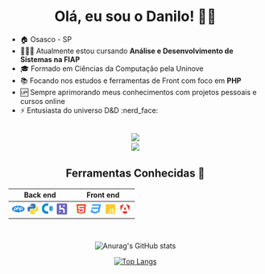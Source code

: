 

<!--<img src="https://imgur.com/KZvmGQx.jpg" height=350 width=350 align="right"> -->
<!-- <img src = "https://i.pinimg.com/originals/35/df/e2/35dfe2690df1f3da44f06be0f6e8de7e.gif" align="right" height=100 width=90>  -->
<!-- <img src="https://i.pinimg.com/originals/06/60/ef/0660efe82fa3da42ed56eef013171835.gif" align="right" height=350 width=300 border="white"> -->

<h1 align="center">Olá, eu sou o Danilo! 🖖🏽</h1>

<!-- - :cancer: / SÍMBOLO DO SIGNO -->
<ul>
  <li> 🏠 Osasco - SP
  <li> 👨🏽‍💻 Atualmente estou cursando <b>Análise e Desenvolvimento de Sistemas na FIAP</b>
  <li> 🎓 Formado em Ciências da Computação pela Uninove
  <li> 📚 Focando nos estudos e ferramentas de Front com foco em <b>PHP</b>
  <li> 🆙 Sempre aprimorando meus conhecimentos com projetos pessoais e cursos online
  <li> ⚡ Entusiasta do universo D&D :nerd_face:
</ul>
<!-- <li>🤝 Procuro ampliar meu network com colegas que compartilhem conhecimentos JAVA, Python, e Frameworks Spring e/ou Django -->

<br>

<!-- MIDIAS SOCIAIS -->
<div align="center" style="display: inline_block">
  
  <a href="https://www.linkedin.com/in/danilo-silva-77204312b/" target="_blank">
    <img src="https://img.shields.io/badge/LinkedIn-0077B5?style=for-the-badge&logo=linkedin&logoColor=white" width = "108">
  </a>
  <br>
  <a href="https://www.instagram.com/danilo.ssilva2/?next=%2F" target="_blank">
    <img src="https://img.shields.io/badge/Instagram-E4405F?style=for-the-badge&logo=instagram&logoColor=white" width = "145">
  </a>
</div>

<!-- TABELA -->
<div align="center">  
  
  ## Ferramentas Conhecidas 🎯
  Back end | Front end
  -------- | -------- 
  <img src="https://raw.githubusercontent.com/PKief/vscode-material-icon-theme/main/icons/php.svg" alt="php" width="25" height="25" /> <img src="https://raw.githubusercontent.com/PKief/vscode-material-icon-theme/main/icons/python.svg" alt="python" width="25" height="25" /> <!-- <img src="https://raw.githubusercontent.com/PKief/vscode-material-icon-theme/main/icons/java.svg" alt="java" width="25" height="25" />--> <img src="https://raw.githubusercontent.com/PKief/vscode-material-icon-theme/main/icons/csharp.svg" alt="csharp" width="25" height="25" /> <img src="https://raw.githubusercontent.com/PKief/vscode-material-icon-theme/main/icons/heroku.svg" alt="heroku" width="25" height="25" /> | <img src="https://raw.githubusercontent.com/PKief/vscode-material-icon-theme/main/icons/html.svg" alt="react" width="25" height="25" /> <img src="https://raw.githubusercontent.com/PKief/vscode-material-icon-theme/main/icons/css.svg" alt="css" width="25" height="25" /> <img src="https://raw.githubusercontent.com/PKief/vscode-material-icon-theme/main/icons/javascript.svg" alt="javascript" width="25" height="25" /> <img src="https://raw.githubusercontent.com/PKief/vscode-material-icon-theme/main/icons/angular.svg" alt="angular-js" width="25" height="25" /><!-- <== ANGULAR -->  <!-- <img src="https://raw.githubusercontent.com/PKief/vscode-material-icon-theme/main/icons/react.svg" alt="react" width="25" height="25"/> <== REACT -->
  <!-- <img src="https://raw.githubusercontent.com/PKief/vscode-material-icon-theme/main/icons/typescript.svg" alt="typescript" width="25" height="25" /> --> <!-- <== TS -->
</div>

<br>

<!-- CARTÃO DE ESTATÍSTICAS -->
<div align="center">

![Anurag's GitHub stats](https://github-readme-stats.vercel.app/api?username=d-ssilva&show_icons=true&theme=dark&card_width=500)

[![Top Langs](https://github-readme-stats.vercel.app/api/top-langs/?username=d-ssilva&layout=compact&theme=dark&card_width=500)](https://github.com/d-ssilva/github-readme-stats)

</div>
